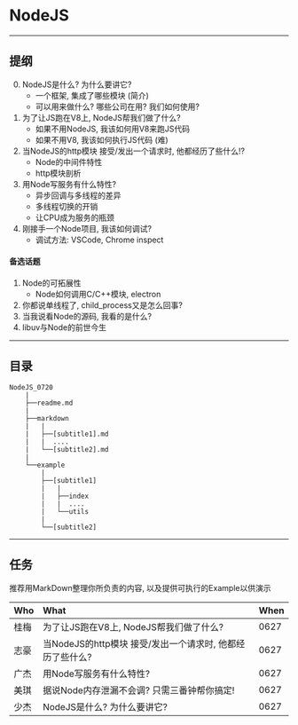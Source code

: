 # NodeJS

----

## 提纲

0. NodeJS是什么? 为什么要讲它?
    - 一个框架, 集成了哪些模块 (简介)
    - 可以用来做什么? 哪些公司在用? 我们如何使用?
1. 为了让JS跑在V8上, NodeJS帮我们做了什么?
    - 如果不用NodeJS, 我该如何用V8来跑JS代码
    - 如果不用V8, 我该如何执行JS代码 (难)
2. 当NodeJS的http模块 接受/发出一个请求时, 他都经历了些什么!?
    - Node的中间件特性
    - http模块剖析
3. 用Node写服务有什么特性?
    - 异步回调与多线程的差异 
    - 多线程切换的开销
    - 让CPU成为服务的瓶颈
4. 刚接手一个Node项目, 我该如何调试?
    - 调试方法: VSCode, Chrome inspect

#### 备选话题

1. Node的可拓展性
    - Node如何调用C/C++模块, electron
2. 你都说单线程了, child_process又是怎么回事?
3. 当我说看Node的源码, 我看的是什么?
4. libuv与Node的前世今生

----

## 目录

````
NodeJS_0720 
    |
    ├──readme.md
    |
    ├──markdown
    |   |
    |   ├──[subtitle1].md
    |   |  ....
    |   └──[subtitle2].md 
    |
    └──example
        |
        ├──[subtitle1]
        |   |
        |   ├──index
        |   |  ....
        |   └──utils
        |
        └──[subtitle2]

````

----


## 任务

推荐用MarkDown整理你所负责的内容, 以及提供可执行的Example以供演示

|Who|What|When|
|:--|:--|:--|
|桂梅|为了让JS跑在V8上, NodeJS帮我们做了什么?|0627|
|志豪|当NodeJS的http模块 接受/发出一个请求时, 他都经历了些什么?|0627|
|广杰|用Node写服务有什么特性?|0627|
|美琪|据说Node内存泄漏不会调? 只需三番钟帮你搞定!|0627|
|少杰|NodeJS是什么? 为什么要讲它?|0627|
